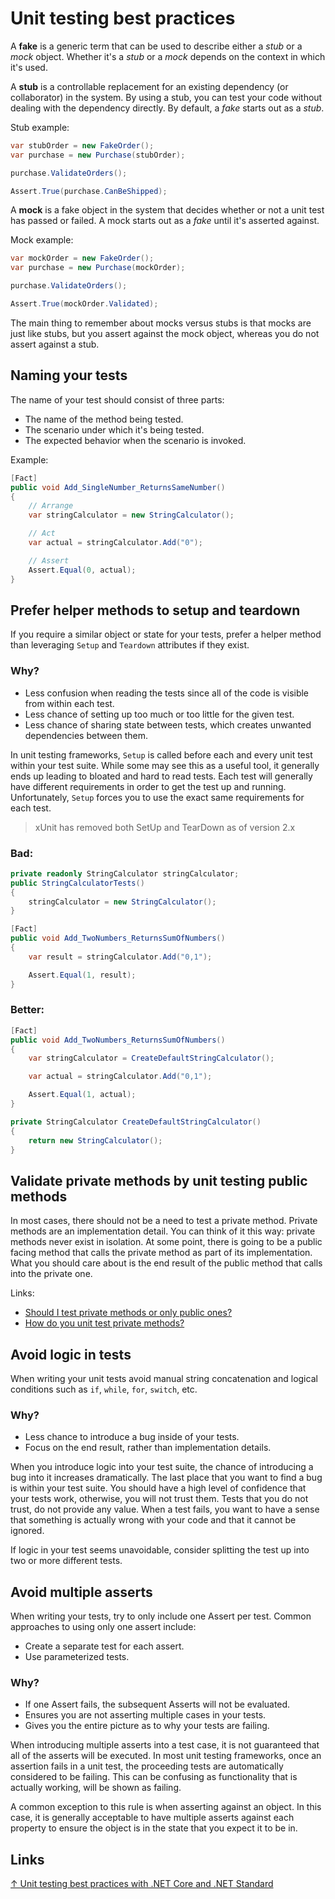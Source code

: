 # Unit testing best practices

A **fake** is a generic term that can be used to describe either a *stub* or a *mock* object. Whether it's a *stub* or a *mock* depends on the context in which it's used.

A **stub** is a controllable replacement for an existing dependency (or collaborator) in the system. By using a stub, you can test your code without dealing with the dependency directly. By default, a *fake* starts out as a *stub*.

Stub example:

```csharp
var stubOrder = new FakeOrder();
var purchase = new Purchase(stubOrder);

purchase.ValidateOrders();

Assert.True(purchase.CanBeShipped);
```

A **mock** is a fake object in the system that decides whether or not a unit test has passed or failed. A mock starts out as a *fake* until it's asserted against.

Mock example:

```csharp
var mockOrder = new FakeOrder();
var purchase = new Purchase(mockOrder);

purchase.ValidateOrders();

Assert.True(mockOrder.Validated);
```

The main thing to remember about mocks versus stubs is that mocks are just like stubs, but you assert against the mock object, whereas you do not assert against a stub.

## Naming your tests

The name of your test should consist of three parts:

* The name of the method being tested.
* The scenario under which it's being tested.
* The expected behavior when the scenario is invoked.

Example:

```csharp
[Fact]
public void Add_SingleNumber_ReturnsSameNumber()
{
    // Arrange
    var stringCalculator = new StringCalculator();

    // Act
    var actual = stringCalculator.Add("0");

    // Assert
    Assert.Equal(0, actual);
}
```

## Prefer helper methods to setup and teardown

If you require a similar object or state for your tests, prefer a helper method than leveraging `Setup` and `Teardown` attributes if they exist.

### Why?

* Less confusion when reading the tests since all of the code is visible from within each test.
* Less chance of setting up too much or too little for the given test.
* Less chance of sharing state between tests, which creates unwanted dependencies between them.

In unit testing frameworks, `Setup` is called before each and every unit test within your test suite. While some may see this as a useful tool, it generally ends up leading to bloated and hard to read tests. Each test will generally have different requirements in order to get the test up and running. Unfortunately, `Setup` forces you to use the exact same requirements for each test.

> xUnit has removed both SetUp and TearDown as of version 2.x

### Bad:

```csharp
private readonly StringCalculator stringCalculator;
public StringCalculatorTests()
{
    stringCalculator = new StringCalculator();
}
```

```csharp
[Fact]
public void Add_TwoNumbers_ReturnsSumOfNumbers()
{
    var result = stringCalculator.Add("0,1");

    Assert.Equal(1, result);
}
```

### Better:

```csharp
[Fact]
public void Add_TwoNumbers_ReturnsSumOfNumbers()
{
    var stringCalculator = CreateDefaultStringCalculator();

    var actual = stringCalculator.Add("0,1");

    Assert.Equal(1, actual);
}
```

```csharp
private StringCalculator CreateDefaultStringCalculator()
{
    return new StringCalculator();
}
```

## Validate private methods by unit testing public methods

In most cases, there should not be a need to test a private method. Private methods are an implementation detail. You can think of it this way: private methods never exist in isolation. At some point, there is going to be a public facing method that calls the private method as part of its implementation. What you should care about is the end result of the public method that calls into the private one.

Links:

* [Should I test private methods or only public ones?](https://stackoverflow.com/questions/105007/should-i-test-private-methods-or-only-public-ones)
* [How do you unit test private methods?](https://softwareengineering.stackexchange.com/questions/100959/how-do-you-unit-test-private-methods)

## Avoid logic in tests

When writing your unit tests avoid manual string concatenation and logical conditions such as `if`, `while`, `for`, `switch`, etc.

### Why?

* Less chance to introduce a bug inside of your tests.
* Focus on the end result, rather than implementation details.

When you introduce logic into your test suite, the chance of introducing a bug into it increases dramatically. The last place that you want to find a bug is within your test suite. You should have a high level of confidence that your tests work, otherwise, you will not trust them. Tests that you do not trust, do not provide any value. When a test fails, you want to have a sense that something is actually wrong with your code and that it cannot be ignored.

If logic in your test seems unavoidable, consider splitting the test up into two or more different tests.

## Avoid multiple asserts

When writing your tests, try to only include one Assert per test. Common approaches to using only one assert include:

* Create a separate test for each assert.
* Use parameterized tests.

### Why?

* If one Assert fails, the subsequent Asserts will not be evaluated.
* Ensures you are not asserting multiple cases in your tests.
* Gives you the entire picture as to why your tests are failing.

When introducing multiple asserts into a test case, it is not guaranteed that all of the asserts will be executed. In most unit testing frameworks, once an assertion fails in a unit test, the proceeding tests are automatically considered to be failing. This can be confusing as functionality that is actually working, will be shown as failing.

A common exception to this rule is when asserting against an object. In this case, it is generally acceptable to have multiple asserts against each property to ensure the object is in the state that you expect it to be in.

## Links

[↑ Unit testing best practices with .NET Core and .NET Standard](https://docs.microsoft.com/en-us/dotnet/core/testing/unit-testing-best-practices)

